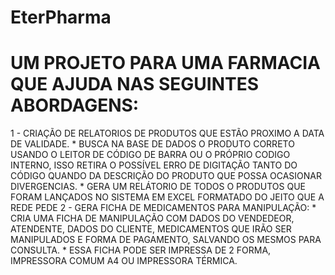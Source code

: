 # EterPharma
# UM PROJETO PARA UMA FARMACIA QUE AJUDA NAS SEGUINTES ABORDAGENS:
1 - CRIAÇÃO DE RELATORIOS DE PRODUTOS QUE ESTÃO PROXIMO A DATA DE VALIDADE.
    * BUSCA NA BASE DE DADOS O PRODUTO CORRETO USANDO O LEITOR DE CÓDIGO DE BARRA OU O PRÓPRIO CODIGO INTERNO, ISSO RETIRA O POSSÍVEL ERRO DE DIGITAÇÃO TANTO DO CÓDIGO QUANDO DA DESCRIÇÃO DO PRODUTO QUE POSSA OCASIONAR DIVERGENCIAS.
    * GERA UM RELÁTORIO DE TODOS O PRODUTOS QUE FORAM LANÇADOS NO SISTEMA EM EXCEL FORMATADO DO JEITO QUE A REDE PEDE
2 - GERA FICHA DE MEDICAMENTOS PARA MANIPULAÇÃO:
    * CRIA UMA FICHA DE MANIPULAÇÃO COM DADOS DO VENDEDEOR, ATENDENTE, DADOS DO CLIENTE, MEDICAMENTOS QUE IRÃO SER MANIPULADOS E FORMA DE PAGAMENTO, SALVANDO OS MESMOS PARA CONSULTA.
    * ESSA FICHA PODE SER IMPRESSA DE 2 FORMA, IMPRESSORA COMUM A4 OU IMPRESSORA TÉRMICA.
